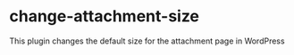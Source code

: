 change-attachment-size
======================

This plugin changes the default size for the attachment page in WordPress